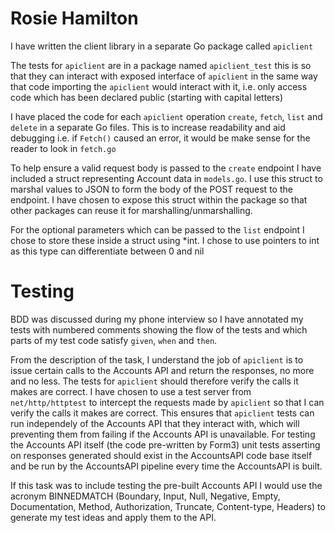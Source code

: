 # Rosie Hamilton

I have written the client library in a separate Go package called `apiclient`

The tests for `apiclient` are in a package named `apiclient_test` this is so that they can interact 
with exposed interface of `apiclient` in the same way that code importing the `apiclient` would 
interact with it, i.e. only access code which has been declared public (starting with capital letters)

I have placed the code for each `apiclient` operation `create`, `fetch`, `list` and `delete` in a separate Go files. 
This is to increase readability and aid debugging i.e. if `Fetch()` caused an error, it would be make sense for the reader to look in `fetch.go`

To help ensure a valid request body is passed to the `create` endpoint I have included a struct representing Account data in `models.go`. I use this struct to marshal values to JSON to form the body of the POST request to the endpoint. I have chosen to expose this struct within the package so that other packages can reuse it for marshalling/unmarshalling.

For the optional parameters which can be passed to the `list` endpoint I chose to store these inside a struct using *int. I chose to use pointers to int as this type can differentiate between 0 and nil

# Testing

BDD was discussed during my phone interview so I have annotated my tests with numbered comments showing the flow of the tests and which parts of my test code satisfy `given`, `when` and `then`.

From the description of the task, I understand the job of `apiclient` is to issue certain calls to the Accounts API and return the responses, no more and no less. The tests for `apiclient` should therefore verify the calls it makes are correct. I have chosen to use a test server from  `net/http/httptest` to intercept the requests made by `apiclient` so that I can verify the calls it makes are correct. This ensures that `apiclient` tests can run independely of the Accounts API that they interact with, which will preventing them from failing if the Accounts API is unavailable. For testing the Accounts API itself (the code pre-written by Form3) unit tests asserting on responses generated should exist in the AccountsAPI code base itself and be run by the AccountsAPI pipeline every time the AccountsAPI is built. 

If this task was to include testing the pre-built Accounts API I would use the acronym BINNEDMATCH (Boundary, Input, Null, Negative, Empty, Documentation, Method, Authorization, Truncate, Content-type, Headers) to generate my test ideas and apply them to the API.


